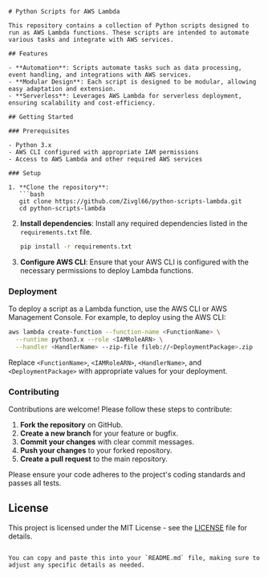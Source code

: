 ```
# Python Scripts for AWS Lambda

This repository contains a collection of Python scripts designed to run as AWS Lambda functions. These scripts are intended to automate various tasks and integrate with AWS services.

## Features

- **Automation**: Scripts automate tasks such as data processing, event handling, and integrations with AWS services.
- **Modular Design**: Each script is designed to be modular, allowing easy adaptation and extension.
- **Serverless**: Leverages AWS Lambda for serverless deployment, ensuring scalability and cost-efficiency.

## Getting Started

### Prerequisites

- Python 3.x
- AWS CLI configured with appropriate IAM permissions
- Access to AWS Lambda and other required AWS services

### Setup

1. **Clone the repository**:
   ```bash
   git clone https://github.com/Zivgl66/python-scripts-lambda.git
   cd python-scripts-lambda
   ```

2. **Install dependencies**:
   Install any required dependencies listed in the `requirements.txt` file.
   ```bash
   pip install -r requirements.txt
   ```

3. **Configure AWS CLI**:
   Ensure that your AWS CLI is configured with the necessary permissions to deploy Lambda functions.

### Deployment

To deploy a script as a Lambda function, use the AWS CLI or AWS Management Console. For example, to deploy using the AWS CLI:

```bash
aws lambda create-function --function-name <FunctionName> \
  --runtime python3.x --role <IAMRoleARN> \
  --handler <HandlerName> --zip-file fileb://<DeploymentPackage>.zip
```

Replace `<FunctionName>`, `<IAMRoleARN>`, `<HandlerName>`, and `<DeploymentPackage>` with appropriate values for your deployment.

### Contributing

Contributions are welcome! Please follow these steps to contribute:

1. **Fork the repository** on GitHub.
2. **Create a new branch** for your feature or bugfix.
3. **Commit your changes** with clear commit messages.
4. **Push your changes** to your forked repository.
5. **Create a pull request** to the main repository.

Please ensure your code adheres to the project's coding standards and passes all tests.

## License

This project is licensed under the MIT License - see the [LICENSE](LICENSE) file for details.
```

You can copy and paste this into your `README.md` file, making sure to adjust any specific details as needed.
